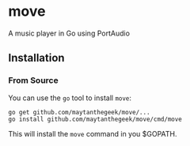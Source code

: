 # move
A music player in Go using PortAudio

## Installation

### From Source

You can use the `go` tool to install `move`:
```shell
go get github.com/maytanthegeek/move/...
go install github.com/maytanthegeek/move/cmd/move
```

This will install the `move` command in you $GOPATH.
